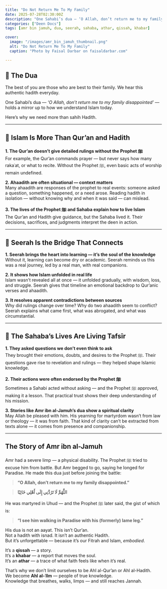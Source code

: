 ```yaml
---
title: "Do Not Return Me To My Family"
date: 2025-07-28T02:30:00Z
description: "One Sahabi’s dua — ‘O Allah, don’t return me to my family disappointed’ — holds a mirror up to how we understand Islam today."
categories: ["Deen Docs"]
tags: [amr bin jamuh, dua, seerah, sahaba, athar, qissah, khabar]

cover:
  image: "/images/amr_bin_jamuh_thumbnail.png"
  alt: "Do Not Return Me To My Family"
  caption: "Photo by Faisal Darbar on faisaldarbar.com"

---
```


## 🤲 The Dua

The best of you are those who are best to their family. We hear this authentic hadith everyday.  

One Sahabi’s dua — *‘O Allah, don’t return me to my family disappointed’* — holds a mirror up to how we understand Islam today.  

Here’s why we need more than sahih Hadith.  

---

## 🔷 Islam Is More Than Qur’an and Hadith

**1. The Qur’an doesn’t give detailed rulings without the Prophet ﷺ**  
For example, the Qur’an commands prayer — but never says how many rakaʿat, or what to recite.
Without the Prophet ﷺ, even basic acts of worship remain undefined.

**2. Ahaadith are often situational — context matters**  
Many ahaadith are responses of the prophet to real events: someone asked a question, something happened, or a need arose.
Reading hadith in isolation — without knowing why and when it was said — can mislead.

**3. The lives of the Prophet ﷺ and Sahaba explain how to live Islam**  
The Qur’an and Hadith give guidance, but the Sahaba lived it.
Their decisions, sacrifices, and judgments interpret the deen in action.

---

## 🔷 Seerah Is the Bridge That Connects

**1. Seerah brings the heart into learning — it’s the soul of the knowledge**  
Without it, learning can become dry or academic.
Seerah reminds us this was a real journey, led by a real man, with real companions.

**2. It shows how Islam unfolded in real life**  
Islam wasn’t revealed all at once — it unfolded gradually, with wisdom, loss, and struggle.
Seerah gives that timeline an emotional backdrop to Qur’anic verses and ahaadith.

**3. It resolves apparent contradictions between sources**  
Why did rulings change over time? Why do two ahaadith seem to conflict?
Seerah explains what came first, what was abrogated, and what was circumstantial.

---

## 🔷 The Sahaba’s Lives Are Living Tafsīr

**1. They asked questions we don’t even think to ask**  
They brought their emotions, doubts, and desires to the Prophet ﷺ.
Their questions gave rise to revelation and rulings — they helped shape Islamic knowledge.

**2. Their actions were often endorsed by the Prophet ﷺ**  
Sometimes a Sahabi acted without asking — and the Prophet ﷺ approved, making it a lesson.
That practical trust shows their deep understanding of his mission.

**3. Stories like Amr ibn al-Jamuh’s dua show a spiritual clarity**  
May Allah be pleased with him. His yearning for martyrdom wasn’t from law or theology — it was from faith.
That kind of clarity can’t be extracted from texts alone — it comes from presence and companionship.

---

## The Story of Amr ibn al-Jamuh

Amr had a severe limp — a physical disability.
The Prophet ﷺ tried to excuse him from battle.
But Amr begged to go, saying he longed for Paradise.
He made this dua just before joining the battle:

> **“O Allah, don’t return me to my family disappointed.”**

> **اللَّهُمَّ لَا تَرُدَّنِي إِلَى أَهْلِي خَائِبًا**

He was martyred in Uhud — and the Prophet ﷺ later said, the gist of which is:

> **“I see him walking in Paradise with his (formerly) lame leg.”**

His dua is not an aayat. This isn’t Qur’an.  
Not a hadith with isnad. It isn’t an authentic Hadith.  
But it’s unforgettable — because it’s our Fitrah and Islam, *embodied*.

It’s a **qissah** — a story.  
It’s a **khabar** — a report that moves the soul.  
It’s an **athar** — a trace of what faith feels like when it’s real.  

That’s why we don’t limit ourselves to be Ahl al-Qur’an or Ahl al-Hadith.  
We become **Ahl al-ʿIlm** — people of true knowledge.  
Knowledge that breathes, walks, limps — and still reaches Jannah.
